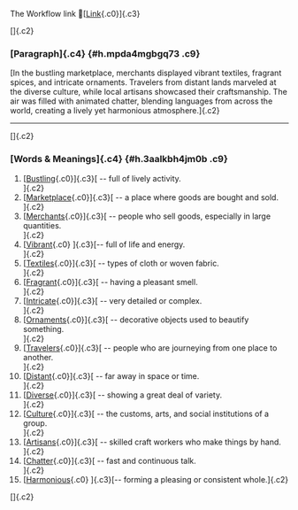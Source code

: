 The Workflow link
👏[[Link](https://www.google.com/url?q=http://www.google.com&sa=D&source=editors&ust=1759601838324511&usg=AOvVaw0mBx4Yi3i7l7o92KoRopvt){.c0}]{.c3}

[]{.c2}

### [Paragraph]{.c4} {#h.mpda4mgbgq73 .c9}

[In the bustling marketplace, merchants displayed vibrant textiles,
fragrant spices, and intricate ornaments. Travelers from distant lands
marveled at the diverse culture, while local artisans showcased their
craftsmanship. The air was filled with animated chatter, blending
languages from across the world, creating a lively yet harmonious
atmosphere.]{.c2}

------------------------------------------------------------------------

[]{.c2}

### [Words & Meanings]{.c4} {#h.3aalkbh4jm0b .c9}

1.  [[Bustling](https://www.google.com/url?q=http://www.google.com&sa=D&source=editors&ust=1759601838325836&usg=AOvVaw1Hbf-L8JInelux-HEQM_Qb){.c0}]{.c3}[ --
    full of lively activity.\
    ]{.c2}
2.  [[Marketplace](https://www.google.com/url?q=http://www.google.com&sa=D&source=editors&ust=1759601838326085&usg=AOvVaw3fgXUj5C12RMDApBQtdwiO){.c0}]{.c3}[ --
    a place where goods are bought and sold.\
    ]{.c2}
3.  [[Merchants](https://www.google.com/url?q=http://www.google.com&sa=D&source=editors&ust=1759601838326316&usg=AOvVaw0wLVyBdeTrwcfdXmEnw_q9){.c0}]{.c3}[ --
    people who sell goods, especially in large quantities.\
    ]{.c2}
4.  [[Vibrant](https://www.google.com/url?q=http://www.google.com&sa=D&source=editors&ust=1759601838326578&usg=AOvVaw0QGOJ1QTOAOscblCi_9EMR){.c0}
    ]{.c3}[-- full of life and energy.\
    ]{.c2}
5.  [[Textiles](https://www.google.com/url?q=http://www.google.com&sa=D&source=editors&ust=1759601838326764&usg=AOvVaw2UZhT7LtJPaYD8mNhJ_U4G){.c0}]{.c3}[ --
    types of cloth or woven fabric.\
    ]{.c2}
6.  [[Fragrant](https://www.google.com/url?q=http://www.google.com&sa=D&source=editors&ust=1759601838326956&usg=AOvVaw3lZfr9MJch88mdkUOeLE19){.c0}]{.c3}[ --
    having a pleasant smell.\
    ]{.c2}
7.  [[Intricate](https://www.google.com/url?q=http://www.google.com&sa=D&source=editors&ust=1759601838327142&usg=AOvVaw3dVunBlngp5AncRASU7TN1){.c0}]{.c3}[ --
    very detailed or complex.\
    ]{.c2}
8.  [[Ornaments](https://www.google.com/url?q=http://www.google.com&sa=D&source=editors&ust=1759601838327372&usg=AOvVaw2r1uQ51EgOIdN2iUtd432T){.c0}]{.c3}[ --
    decorative objects used to beautify something.\
    ]{.c2}
9.  [[Travelers](https://www.google.com/url?q=http://www.google.com&sa=D&source=editors&ust=1759601838327608&usg=AOvVaw0L0plBl4oVSOaTZK4NdkAb){.c0}]{.c3}[ --
    people who are journeying from one place to another.\
    ]{.c2}
10. [[Distant](https://www.google.com/url?q=http://www.google.com&sa=D&source=editors&ust=1759601838327890&usg=AOvVaw33LrNomBT0IGvrmp9yxDzi){.c0}]{.c3}[ --
    far away in space or time.\
    ]{.c2}
11. [[Diverse](https://www.google.com/url?q=http://www.google.com&sa=D&source=editors&ust=1759601838328082&usg=AOvVaw3fGrVGk9DPznXKZcuYB9qC){.c0}]{.c3}[ --
    showing a great deal of variety.\
    ]{.c2}
12. [[Culture](https://www.google.com/url?q=http://www.google.com&sa=D&source=editors&ust=1759601838328279&usg=AOvVaw0-TPvZt44S-ESv0hh7JlF3){.c0}]{.c3}[ --
    the customs, arts, and social institutions of a group.\
    ]{.c2}
13. [[Artisans](https://www.google.com/url?q=http://www.google.com&sa=D&source=editors&ust=1759601838328569&usg=AOvVaw3cPJq1attTZKF_SK_ighl-){.c0}]{.c3}[ --
    skilled craft workers who make things by hand.\
    ]{.c2}
14. [[Chatter](https://www.google.com/url?q=http://www.google.com&sa=D&source=editors&ust=1759601838328773&usg=AOvVaw1PJz0Nh3MxwHwkLMN-5KYM){.c0}]{.c3}[ --
    fast and continuous talk.\
    ]{.c2}
15. [[Harmonious](https://www.google.com/url?q=http://www.google.com&sa=D&source=editors&ust=1759601838328953&usg=AOvVaw09f4_zfr99gzVnveq2iVoV){.c0}
    ]{.c3}[-- forming a pleasing or consistent whole.]{.c2}

[]{.c2}
